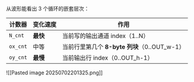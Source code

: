 从波形能看出 3 个循环的嵌套层次：

| 计数器      | 变化速度   | 作用                               |
| -------- | ------ | -------------------------------- |
| `N_cnt`  | **最快** | 当前写的输出通道 index（1‥N）              |
| `ox_cnt` | 中等     | 当前行里第几个 **8-byte 列块**（0‥OUT_w-1） |
| `oy_cnt` | **最慢** | 当前输出行 index（0‥OUT_h-1）           |
![[Pasted image 20250702201325.png]]